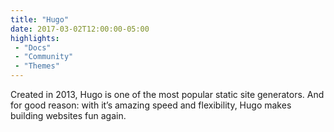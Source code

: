 ```yaml
---
title: "Hugo"
date: 2017-03-02T12:00:00-05:00
highlights:
 - "Docs"
 - "Community"
 - "Themes"
---
```

Created in 2013, Hugo is one of the most popular static site generators. And for good reason: with it’s
amazing speed and flexibility, Hugo makes building websites fun again.

